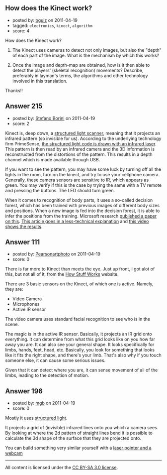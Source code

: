 ## How does the Kinect work?

- posted by: [bguiz](https://stackexchange.com/users/-1/88-bguiz) on 2011-04-19
- tagged: `electronics`, `kinect`, `algorithm`
- score: 4

How does the Kinect work?

1. The Kinect uses cameras to detect not only images, but also the "depth" of each part of the image. What is the mechanism by which this works?

2. Once the image and depth-map are obtained, how is it then able to detect the players' (skeletal recognition) movements? Describe, preferably in layman's terms, the algorithms and other technology involved in this translation.

Thanks!!



## Answer 215

- posted by: [Stefano Borini](https://stackexchange.com/users/-1/23-stefano-borini) on 2011-04-19
- score: 2

<p>Kinect is, deep down, a <a href="http://en.wikipedia.org/wiki/Structured_Light_3D_Scanner" rel="nofollow">structured light scanner</a>, meaning that it projects an infrared pattern (so invisible for us). According to the underlying technology firm PrimeSense, <a href="http://research.microsoft.com/pubs/145347/BodyPartRecognition.pdf" rel="nofollow">the structured light code is drawn with an infrared laser</a>. This pattern is then read by an infrared camera and the 3D information is reconstructed from the distortions of the pattern. This results in a depth channel which is made available through USB.</p>

<p>If you want to see the pattern, you may have some luck by turning off all the lights in the room, turn on the kinect, and try to use your cellphone camera. Generally, these camera sensors are sensitive to IR, which appears as green. You may verify if this is the case by trying the same with a TV remote and pressing the buttons. The LED should turn green.</p>

<p>When it comes to recognition of body parts, it uses a so-called decision forest, which has been trained with previous images of different body sizes and positions. When a new image is fed into the decision forest, it is able to infer the positions from the training. Microsoft research <a href="http://research.microsoft.com/pubs/145347/BodyPartRecognition.pdf" rel="nofollow">published a paper on this</a>. <a href="http://www.i-programmer.info/news/105-artificial-intelligence/2176-kinects-ai-breakthrough-explained.html" rel="nofollow">This article goes in a less-technical explanation</a> and <a href="http://www.youtube.com/watch?v=HNkbG3KsY84" rel="nofollow">this video shows the results</a>.</p>



## Answer 111

- posted by: [Pearsonartphoto](https://stackexchange.com/users/-1/67-pearsonartphoto) on 2011-04-19
- score: 0

<p>There is far more to Kinect than meets the eye. Just up front, I got alot of this, but not all of it, from the <a href="http://electronics.howstuffworks.com/microsoft-kinect.htm" rel="nofollow">How Stuff Works</a> website.</p>

<p>There are 3 basic sensors on the Kinect, of which one is active. Namely, they are:</p>

<ul>
<li>Video Camera</li>
<li>Microphones</li>
<li>Active IR sensor</li>
</ul>

<p>The video camera uses standard facial recognition to see who is in the scene.</p>

<p>The magic is in the active IR sensor. Basically, it projects an IR grid onto everything. It can determine from what this grid looks like on you how far away you are. It can also see your general shape. It looks specifically for limbs, hands, feet, head, etc. Basically, you look for something that looks like it fits the right shape, and there's your limb. That's also why if you touch someone else, it can cause some serious issues. </p>

<p>Given that it can detect where you are, it can sense movement of all of the limbs, leading to the detection of motion.</p>



## Answer 196

- posted by: [mgb](https://stackexchange.com/users/-1/15-mgb) on 2011-04-19
- score: 0

<p>Mostly it uses <a href="http://en.wikipedia.org/wiki/Structured-light_3D_scanner" rel="nofollow">structured light</a>.</p>

<p>It projects a grid of (invisible) infrared lines onto you which a camera sees. By looking at where the 2d pattern of straight lines bend it is possible to calculate the 3d shape of the surface that they are projected onto.</p>

<p>You can build something very similar yourself with a <a href="http://www.david-laserscanner.com/" rel="nofollow">laser pointer and a webcam</a></p>




---

All content is licensed under the [CC BY-SA 3.0 license](https://creativecommons.org/licenses/by-sa/3.0/).

